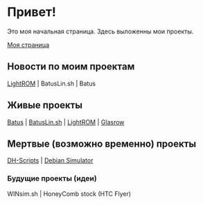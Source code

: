 # Привет!
Это моя начальная страница. Здесь выложенны мои проекты.

[Моя страница](https://github.com/Russanandres)
## Новости по моим проектам
[LightROM](https://russanandres.github.io/rsar/LROMnews.md) | BatusLin.sh | Batus

## Живые проекты
[Batus](https://github.com/Russanandres/batus) | [BatusLin.sh](https://github.com/Russanandres/batus-linux) | [LightROM](https://github.com/Russanandres/LightROM) | [Glasrow](https://github.com/Russanandres/glasrow)
## Мертвые (возможно временно) проекты
[DH-Scripts](https://github.com/Russanandres/DuckHunter-scripts) | [Debian Simulator](https://github.com/Russanandres/Debian-simulator)

### Будущие проекты (идеи)
WINsim.sh | HoneyComb stock (HTC Flyer)

